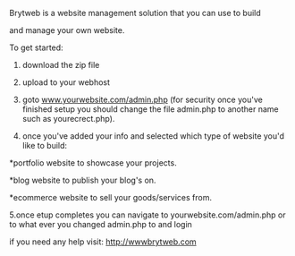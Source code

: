 
Brytweb is a website management solution that you can use to build

and manage your own website.


To get started:

1. download the zip file

2. upload to your webhost

3. goto www.yourwebsite.com/admin.php 
(for security once you've finished setup you should change the file admin.php to another name
such as yourecrect.php).

4. once you've added your info and selected which type of website you'd like to build:

*portfolio website to showcase your projects.

*blog website to publish your blog's on.

*ecommerce website to sell your goods/services from.


5.once etup completes you can navigate to yourwebsite.com/admin.php or to
 what ever you changed admin.php to and login


if you need any help visit:
http://wwwbrytweb.com